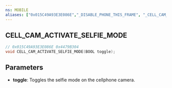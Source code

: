 ```yaml
---
ns: MOBILE
aliases: ["0x015C49A93E3E086E","_DISABLE_PHONE_THIS_FRAME", "_CELL_CAM_DISABLE_THIS_FRAME"]
---
```

## CELL_CAM_ACTIVATE_SELFIE_MODE

```c
// 0x015C49A93E3E086E 0x4479B304
void CELL_CAM_ACTIVATE_SELFIE_MODE(BOOL toggle);
```

## Parameters
* **toggle**: Toggles the selfie mode on the cellphone camera.

